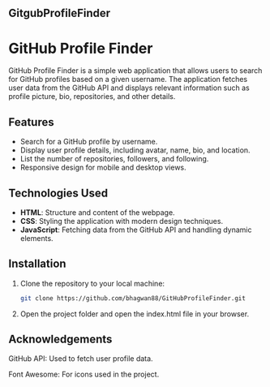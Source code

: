 ## GitgubProfileFinder


# GitHub Profile Finder

GitHub Profile Finder is a simple web application that allows users to search for GitHub profiles based on a given username. The application fetches user data from the GitHub API and displays relevant information such as profile picture, bio, repositories, and other details.

## Features

- Search for a GitHub profile by username.
- Display user profile details, including avatar, name, bio, and location.
- List the number of repositories, followers, and following.
- Responsive design for mobile and desktop views.

## Technologies Used

- **HTML**: Structure and content of the webpage.
- **CSS**: Styling the application with modern design techniques.
- **JavaScript**: Fetching data from the GitHub API and handling dynamic elements.

## Installation

1. Clone the repository to your local machine:
   ```bash
   git clone https://github.com/bhagwan88/GitHubProfileFinder.git

2. Open the project folder and open the index.html file in your browser.


## Acknowledgements
GitHub API: Used to fetch user profile data.

Font Awesome: For icons used in the project.